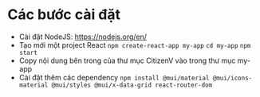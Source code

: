 # Các bước cài đặt
- Cài đặt NodeJS: https://nodejs.org/en/
- Tạo mới một project React
    `npm create-react-app my-app`
    `cd my-app`
    `npm start`
- Copy nội dung bên trong của thư mục CitizenV vào trong thư mục my-app
- Cài đặt thêm các dependency
    `npm install @mui/material @mui/icons-material @mui/styles @mui/x-data-grid react-router-dom`
